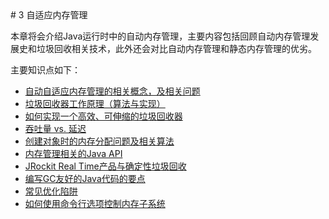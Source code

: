 <a name="3" />
# 3 自适应内存管理

本章将会介绍Java运行时中的自动内存管理，主要内容包括回顾自动内存管理发展史和垃圾回收相关技术，此外还会对比自动内存管理和静态内存管理的优劣。

主要知识点如下：

* [自动自适应内存管理的相关概念，及相关问题][1]
* [垃圾回收器工作原理（算法与实现）][2]
* [如何实现一个高效、可伸缩的垃圾回收器][3]
* [吞吐量 vs. 延迟][4]
* [创建对象时的内存分配问题及相关算法][10]
* [内存管理相关的Java API][5]
* [JRockit Real Time产品与确定性垃圾回收][6]
* [编写GC友好的Java代码的要点][7]
* [常见优化陷阱][8]
* [如何使用命令行选项控制内存子系统][9]




[1]:    ./3.1.md#3.1      "自动内存管理相关概念"
[2]:    ./3.3.md#3.3      "垃圾回收算法"
[3]:    ./3.4.md#3.4      "性能与伸缩性"
[4]:    ./3.3.md#3.3.5    "吞吐量 vs. 延迟"
[5]:    ./3.6.md#3.6      "内存管理相关的Java API"
[6]:    ./3.5.md#3.5.2    "JRockit Real Time"
[7]:    ./3.4.md#3.4.3    "缓存友好性"
[8]:    ./3.7.md#3.7      "常见优化陷阱"
[9]:    ./3.8.md#3.8      "JRockit中的内存管理"
[10]:   ./3.2.md#3.2      "创建对象时的内存分配问题及相关算法"